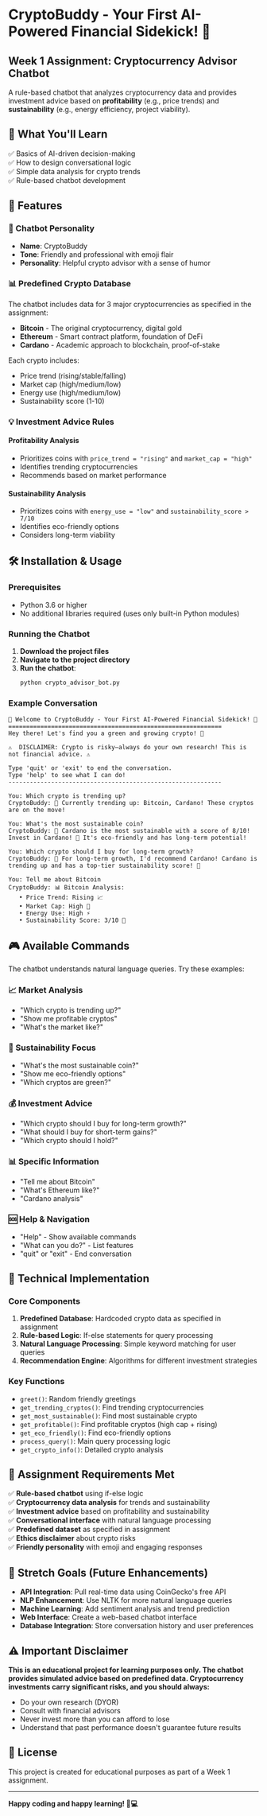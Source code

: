 # CryptoBuddy - Your First AI-Powered Financial Sidekick! 🌟

## Week 1 Assignment: Cryptocurrency Advisor Chatbot

A rule-based chatbot that analyzes cryptocurrency data and provides investment advice based on **profitability** (e.g., price trends) and **sustainability** (e.g., energy efficiency, project viability).

## 🎯 What You'll Learn

✅ Basics of AI-driven decision-making  
✅ How to design conversational logic  
✅ Simple data analysis for crypto trends  
✅ Rule-based chatbot development  

## 🚀 Features

### 🤖 Chatbot Personality
- **Name**: CryptoBuddy
- **Tone**: Friendly and professional with emoji flair
- **Personality**: Helpful crypto advisor with a sense of humor

### 📊 Predefined Crypto Database
The chatbot includes data for 3 major cryptocurrencies as specified in the assignment:
- **Bitcoin** - The original cryptocurrency, digital gold
- **Ethereum** - Smart contract platform, foundation of DeFi  
- **Cardano** - Academic approach to blockchain, proof-of-stake

Each crypto includes:
- Price trend (rising/stable/falling)
- Market cap (high/medium/low)
- Energy use (high/medium/low)
- Sustainability score (1-10)

### 💡 Investment Advice Rules

#### Profitability Analysis
- Prioritizes coins with `price_trend = "rising"` and `market_cap = "high"`
- Identifies trending cryptocurrencies
- Recommends based on market performance

#### Sustainability Analysis
- Prioritizes coins with `energy_use = "low"` and `sustainability_score > 7/10`
- Identifies eco-friendly options
- Considers long-term viability

## 🛠️ Installation & Usage

### Prerequisites
- Python 3.6 or higher
- No additional libraries required (uses only built-in Python modules)

### Running the Chatbot

1. **Download the project files**
2. **Navigate to the project directory**
3. **Run the chatbot**:
   ```bash
   python crypto_advisor_bot.py
   ```

### Example Conversation

```
🌟 Welcome to CryptoBuddy - Your First AI-Powered Financial Sidekick! 🌟
============================================================
Hey there! Let's find you a green and growing crypto! 🌱

⚠️  DISCLAIMER: Crypto is risky—always do your own research! This is not financial advice. ⚠️

Type 'quit' or 'exit' to end the conversation.
Type 'help' to see what I can do!
------------------------------------------------------------

You: Which crypto is trending up?
CryptoBuddy: 🚀 Currently trending up: Bitcoin, Cardano! These cryptos are on the move!

You: What's the most sustainable coin?
CryptoBuddy: 🌱 Cardano is the most sustainable with a score of 8/10! Invest in Cardano! 🌱 It's eco-friendly and has long-term potential!

You: Which crypto should I buy for long-term growth?
CryptoBuddy: 💎 For long-term growth, I'd recommend Cardano! Cardano is trending up and has a top-tier sustainability score! 🚀

You: Tell me about Bitcoin
CryptoBuddy: 📊 Bitcoin Analysis:
   • Price Trend: Rising 📈
   • Market Cap: High 💼
   • Energy Use: High ⚡
   • Sustainability Score: 3/10 🌱
```

## 🎮 Available Commands

The chatbot understands natural language queries. Try these examples:

### 📈 Market Analysis
- "Which crypto is trending up?"
- "Show me profitable cryptos"
- "What's the market like?"

### 🌱 Sustainability Focus
- "What's the most sustainable coin?"
- "Show me eco-friendly options"
- "Which cryptos are green?"

### 💰 Investment Advice
- "Which crypto should I buy for long-term growth?"
- "What should I buy for short-term gains?"
- "Which crypto should I hold?"

### 📊 Specific Information
- "Tell me about Bitcoin"
- "What's Ethereum like?"
- "Cardano analysis"

### 🆘 Help & Navigation
- "Help" - Show available commands
- "What can you do?" - List features
- "quit" or "exit" - End conversation

## 🔧 Technical Implementation

### Core Components

1. **Predefined Database**: Hardcoded crypto data as specified in assignment
2. **Rule-based Logic**: If-else statements for query processing
3. **Natural Language Processing**: Simple keyword matching for user queries
4. **Recommendation Engine**: Algorithms for different investment strategies

### Key Functions

- `greet()`: Random friendly greetings
- `get_trending_cryptos()`: Find trending cryptocurrencies
- `get_most_sustainable()`: Find most sustainable crypto
- `get_profitable()`: Find profitable cryptos (high cap + rising)
- `get_eco_friendly()`: Find eco-friendly options
- `process_query()`: Main query processing logic
- `get_crypto_info()`: Detailed crypto analysis

## 🎯 Assignment Requirements Met

✅ **Rule-based chatbot** using if-else logic  
✅ **Cryptocurrency data analysis** for trends and sustainability  
✅ **Investment advice** based on profitability and sustainability  
✅ **Conversational interface** with natural language processing  
✅ **Predefined dataset** as specified in assignment  
✅ **Ethics disclaimer** about crypto risks  
✅ **Friendly personality** with emoji and engaging responses  

## 🚀 Stretch Goals (Future Enhancements)

- **API Integration**: Pull real-time data using CoinGecko's free API
- **NLP Enhancement**: Use NLTK for more natural language queries
- **Machine Learning**: Add sentiment analysis and trend prediction
- **Web Interface**: Create a web-based chatbot interface
- **Database Integration**: Store conversation history and user preferences

## ⚠️ Important Disclaimer

**This is an educational project for learning purposes only. The chatbot provides simulated advice based on predefined data. Cryptocurrency investments carry significant risks, and you should always:**

- Do your own research (DYOR)
- Consult with financial advisors
- Never invest more than you can afford to lose
- Understand that past performance doesn't guarantee future results

## 📝 License

This project is created for educational purposes as part of a Week 1 assignment.

---

**Happy coding and happy learning! 🚀💻**
